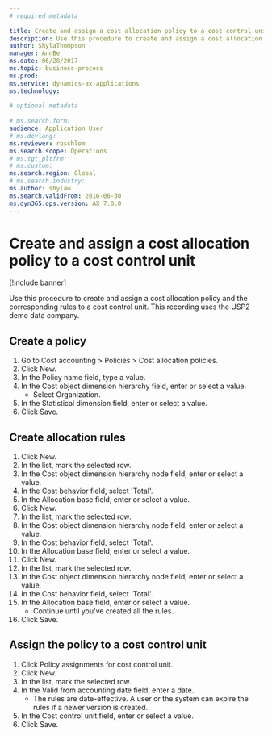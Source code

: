 ```yaml
--- 
# required metadata 
 
title: Create and assign a cost allocation policy to a cost control unit
description: Use this procedure to create and assign a cost allocation policy and the corresponding rules to a cost control unit. 
author: ShylaThompson
manager: AnnBe 
ms.date: 06/28/2017
ms.topic: business-process 
ms.prod:  
ms.service: dynamics-ax-applications 
ms.technology:  
 
# optional metadata 
 
# ms.search.form:   
audience: Application User 
# ms.devlang:  
ms.reviewer: roschlom
ms.search.scope: Operations 
# ms.tgt_pltfrm:  
# ms.custom:  
ms.search.region: Global
# ms.search.industry: 
ms.author: shylaw
ms.search.validFrom: 2016-06-30 
ms.dyn365.ops.version: AX 7.0.0 
---
```

# Create and assign a cost allocation policy to a cost control unit

[!include [banner](../../includes/banner.md)]

Use this procedure to create and assign a cost allocation policy and the corresponding rules to a cost control unit. This recording uses the USP2 demo data company.


## Create a policy
1. Go to Cost accounting > Policies > Cost allocation policies.
2. Click New.
3. In the Policy name field, type a value.
4. In the Cost object dimension hierarchy field, enter or select a value.
    * Select Organization.  
5. In the Statistical dimension field, enter or select a value.
6. Click Save.

## Create allocation rules
1. Click New.
2. In the list, mark the selected row.
3. In the Cost object dimension hierarchy node field, enter or select a value.
4. In the Cost behavior field, select 'Total'.
5. In the Allocation base field, enter or select a value.
6. Click New.
7. In the list, mark the selected row.
8. In the Cost object dimension hierarchy node field, enter or select a value.
9. In the Cost behavior field, select 'Total'.
10. In the Allocation base field, enter or select a value.
11. Click New.
12. In the list, mark the selected row.
13. In the Cost object dimension hierarchy node field, enter or select a value.
14. In the Cost behavior field, select 'Total'.
15. In the Allocation base field, enter or select a value.
    * Continue until you've created all the rules.  
16. Click Save.

## Assign the policy to a cost control unit
1. Click Policy assignments for cost control unit.
2. Click New.
3. In the list, mark the selected row.
4. In the Valid from accounting date field, enter a date.
    * The rules are date-effective. A user or the system can expire the rules if a newer version is created.  
5. In the Cost control unit field, enter or select a value.
6. Click Save.


